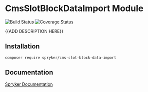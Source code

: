 # CmsSlotBlockDataImport Module
[![Build Status](https://travis-ci.org/spryker/cms-slot-block-data-import.svg)](https://travis-ci.org/spryker/cms-slot-block-data-import)
[![Coverage Status](https://coveralls.io/repos/github/spryker/cms-slot-block-data-import/badge.svg)](https://coveralls.io/github/spryker/cms-slot-block-data-import)

{{ADD DESCRIPTION HERE}}

## Installation

```
composer require spryker/cms-slot-block-data-import
```

## Documentation

[Spryker Documentation](https://academy.spryker.com/developing_with_spryker/module_guide/modules.html)
